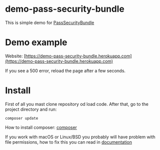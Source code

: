 # demo-pass-security-bundle

This is simple demo for [PassSecurityBundle](https://github.com/Nidhognit/PassSecurityBundle)

# Demo example

Website: [https://demo-pass-security-bundle.herokuapp.com](https://demo-pass-security-bundle.herokuapp.com)

If you see a 500 error, reload the page after a few seconds.
# Install

First of all you mast clone repository od load code.
After that, go to the project directory and run:
```
composer update
```

How to install composer: [composer](https://getcomposer.org/doc/00-intro.md)

If you work with macOS or Linux/BSD you probably will have problem with file permissions, how to fix this you can read in [documentation](https://symfony.com/doc/current/setup/file_permissions.html)
